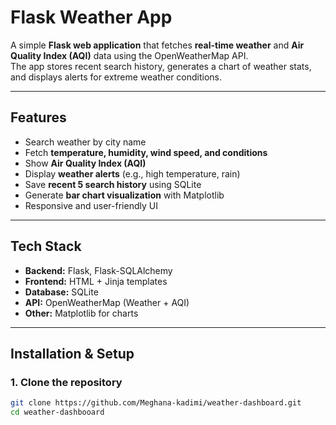 # Flask Weather App

A simple **Flask web application** that fetches **real-time weather** and **Air Quality Index (AQI)** data using the OpenWeatherMap API.  
The app stores recent search history, generates a chart of weather stats, and displays alerts for extreme weather conditions.

---

## Features
- Search weather by city name 
- Fetch **temperature, humidity, wind speed, and conditions**
- Show **Air Quality Index (AQI)**
- Display **weather alerts** (e.g., high temperature, rain)
- Save **recent 5 search history** using SQLite
- Generate **bar chart visualization** with Matplotlib
- Responsive and user-friendly UI

---

## Tech Stack
- **Backend:** Flask, Flask-SQLAlchemy  
- **Frontend:** HTML + Jinja templates  
- **Database:** SQLite  
- **API:** OpenWeatherMap (Weather + AQI)  
- **Other:** Matplotlib for charts  

---

## Installation & Setup

### 1. Clone the repository
```bash
git clone https://github.com/Meghana-kadimi/weather-dashboard.git
cd weather-dashbooard
